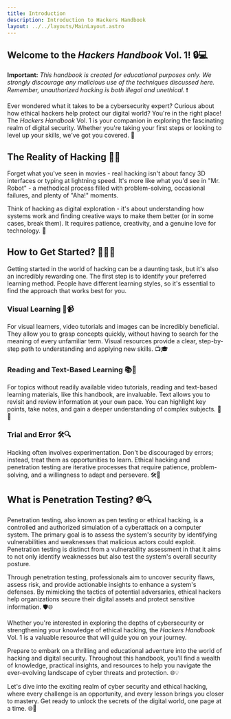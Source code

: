 ```yaml
---
title: Introduction
description: Introduction to Hackers Handbook
layout: ../../layouts/MainLayout.astro
---
```


## Welcome to the *Hackers Handbook* Vol. 1! 🔒💻

**Important:** *This handbook is created for educational purposes only. We strongly discourage any malicious use of the techniques discussed here. Remember, unauthorized hacking is both illegal and unethical.* ❗

Ever wondered what it takes to be a cybersecurity expert? Curious about how ethical hackers help protect our digital world? You're in the right place! The *Hackers Handbook* Vol. 1 is your companion in exploring the fascinating realm of digital security. Whether you're taking your first steps or looking to level up your skills, we've got you covered. 🚀

## The Reality of Hacking 🕵️‍♂️

Forget what you've seen in movies - real hacking isn't about fancy 3D interfaces or typing at lightning speed. It's more like what you'd see in "Mr. Robot" - a methodical process filled with problem-solving, occasional failures, and plenty of "Aha!" moments.

Think of hacking as digital exploration - it's about understanding how systems work and finding creative ways to make them better (or in some cases, break them). It requires patience, creativity, and a genuine love for technology. 🎯

## How to Get Started? 🚀🤷‍♂️

Getting started in the world of hacking can be a daunting task, but it's also an incredibly rewarding one. The first step is to identify your preferred learning method. People have different learning styles, so it's essential to find the approach that works best for you.

### Visual Learning 👀📹

For visual learners, video tutorials and images can be incredibly beneficial. They allow you to grasp concepts quickly, without having to search for the meaning of every unfamiliar term. Visual resources provide a clear, step-by-step path to understanding and applying new skills. 📺🎓

### Reading and Text-Based Learning 📚📖

For topics without readily available video tutorials, reading and text-based learning materials, like this handbook, are invaluable. Text allows you to revisit and review information at your own pace. You can highlight key points, take notes, and gain a deeper understanding of complex subjects. 📑🤓

### Trial and Error 🛠️🔍

Hacking often involves experimentation. Don't be discouraged by errors; instead, treat them as opportunities to learn. Ethical hacking and penetration testing are iterative processes that require patience, problem-solving, and a willingness to adapt and persevere. 🛠️🧩

## What is Penetration Testing? 🌐🔍

Penetration testing, also known as pen testing or ethical hacking, is a controlled and authorized simulation of a cyberattack on a computer system. The primary goal is to assess the system's security by identifying vulnerabilities and weaknesses that malicious actors could exploit. Penetration testing is distinct from a vulnerability assessment in that it aims to not only identify weaknesses but also test the system's overall security posture.

Through penetration testing, professionals aim to uncover security flaws, assess risk, and provide actionable insights to enhance a system's defenses. By mimicking the tactics of potential adversaries, ethical hackers help organizations secure their digital assets and protect sensitive information. 🛡️🌐

Whether you're interested in exploring the depths of cybersecurity or strengthening your knowledge of ethical hacking, the *Hackers Handbook* Vol. 1 is a valuable resource that will guide you on your journey.

Prepare to embark on a thrilling and educational adventure into the world of hacking and digital security. Throughout this handbook, you'll find a wealth of knowledge, practical insights, and resources to help you navigate the ever-evolving landscape of cyber threats and protection. 🌐💡

Let's dive into the exciting realm of cyber security and ethical hacking, where every challenge is an opportunity, and every lesson brings you closer to mastery. Get ready to unlock the secrets of the digital world, one page at a time. 🌐📖

